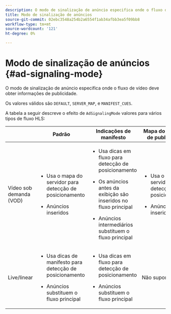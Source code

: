 ```yaml
---
description: O modo de sinalização de anúncio especifica onde o fluxo de vídeo deve obter informações de publicidade.
title: Modo de sinalização de anúncios
source-git-commit: 02ebc3548a254b2a6554f1ab34afbb3ea5f09bb8
workflow-type: tm+mt
source-wordcount: '121'
ht-degree: 0%

---
```


# Modo de sinalização de anúncios {#ad-signaling-mode}

O modo de sinalização de anúncio especifica onde o fluxo de vídeo deve obter informações de publicidade.

Os valores válidos são `DEFAULT`, `SERVER_MAP`, e `MANIFEST_CUES`.

A tabela a seguir descreve o efeito de `AdSignalingMode` valores para vários tipos de fluxo HLS:

<table frame="all" colsep="1" rowsep="1" id="table_AdSignalingMode"> 
 <thead> 
  <tr rowsep="1"> 
   <th colname="1" class="entry"> </th> 
   <th colname="2" class="entry"> Padrão </th> 
   <th colname="3" class="entry"> Indicações de manifesto </th> 
   <th colname="4" class="entry"> Mapa do servidor de publicidade </th> 
  </tr> 
 </thead>
 <tbody> 
  <tr rowsep="1"> 
   <td colname="1"> Vídeo sob demanda (VOD) </td> 
   <td colname="2"> 
    <ul id="ul_E79DA79107364D0D8B46A1859CA75B5C"> 
     <li id="li_B259ED87743F463095071F58DC840E39"> <p>Usa o mapa do servidor para detecção de posicionamento </p> </li> 
     <li id="li_8957E4151466467BA6C954E5010E34EA"> <p>Anúncios inseridos </p> </li> 
    </ul> </td> 
   <td colname="3"> 
    <ul id="ul_D462C76717D94DE09915BDF6E9B3FB68"> 
     <li id="li_FB46108F4AD9457D99D2618ABEF7DBD1"> <p>Usa dicas em fluxo para detecção de posicionamento </p> </li> 
     <li id="li_C3F7FBB98F524CEF97D17318C292E9EA"> <p>Os anúncios antes da exibição são inseridos no fluxo principal </p> </li> 
     <li id="li_A56E1545F84840DFA6D065DA60E98C31"> <p>Anúncios intermediários substituem o fluxo principal </p> </li> 
    </ul> </td> 
   <td colname="4"> 
    <ul id="ul_F10192B1B6F745CBB0D4C1A6D52A57B4"> 
     <li id="li_2ADACF71FA5F4A08A00A3399F5593420"> <p>Usa o mapa do servidor para detecção de posicionamento </p> </li> 
     <li id="li_1201085B9C554A4BBD471E7EB2E363AC"> <p>Anúncios inseridos </p> </li> 
    </ul> </td> 
  </tr> 
  <tr rowsep="0"> 
   <td colname="1"> Live/linear </td> 
   <td colname="2"> 
    <ul id="ul_82AAC9EE056F49E999F809536A96C2F8"> 
     <li id="li_73BAD2BAA95F4592808B77F8DA436237"> <p>Usa dicas de manifesto para detecção de posicionamento </p> </li> 
     <li id="li_A97B6F61078D4149A984B2412021E103"> <p>Anúncios substituem o fluxo principal </p> </li> 
    </ul> </td> 
   <td colname="3"> 
    <ul id="ul_CAED2D4F46334D76AE025482881BF843"> 
     <li id="li_A8023845A037482DBFDEF7EF247FECFD"> <p>Usa dicas em fluxo para detecção de posicionamento </p> </li> 
     <li id="li_62A3CDAD249344EB89043B2AE0F4D7FF"> <p>Anúncios substituem o fluxo principal </p> </li> 
    </ul> </td> 
   <td colname="4"> Não suportado </td> 
  </tr> 
 </tbody> 
</table>
